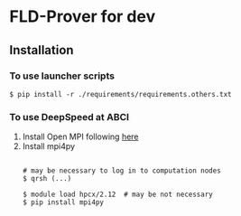 # FLD-Prover for dev

## Installation

### To use launcher scripts
```console
$ pip install -r ./requirements/requirements.others.txt
```

### To use DeepSpeed at ABCI
1. Install Open MPI following [here](https://docs.abci.ai/ja/tips/spack/#software-management-operations)
2. Install mpi4py
    ```console

    # may be necessary to log in to computation nodes
    $ qrsh (...)

    $ module load hpcx/2.12  # may be not necessary
    $ pip install mpi4py
    ```
